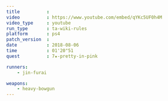 ```yaml
---
title          :
video          : https://www.youtube.com/embed/qYKc5UF0h4M
video_type     : youtube
run_type       : ta-wiki-rules
platform       : ps4
patch_version  :
date           : 2018-08-06
time           : 01'20"51
quest          : 7★-pretty-in-pink

runners:
    - jin-furai

weapons:
    - heavy-bowgun
---
```

